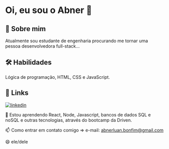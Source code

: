 

# Oi, eu sou o Abner 👋


## 🚀 Sobre mim
Atualmente sou estudante de engenharia procurando me tornar uma pessoa desenvolvedora full-stack...


## 🛠 Habilidades
Lógica de programação, HTML, CSS e JavaScript.


## 🔗 Links
[![linkedin](https://img.shields.io/badge/linkedin-0A66C2?style=for-the-badge&logo=linkedin&logoColor=white)](https://www.linkedin.com/in/abner-bonfim/)


🧠 Estou aprendendo React, Node, Javascript, bancos de dados SQL e noSQL e outras tecnologias, através do bootcamp da Driven.

📫 Como entrar em contato comigo => e-mail: abnerluan.bonfim@gmail.com

😄 ele/dele


